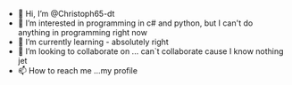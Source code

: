 - 👋 Hi, I’m @Christoph65-dt
- 👀 I’m interested in programming in c# and python, but I can't do anything in programming right now
- 🌱 I’m currently learning - absolutely right
- 💞️ I’m looking to collaborate on ... can`t collaborate cause I know nothing jet
- 📫 How to reach me ...my profile

<!---
Christoph65-dt/Christoph65-dt is a ✨ special ✨ repository because its `README.md` (this file) appears on your GitHub profile.
You can click the Preview link to take a look at your changes.
--->

